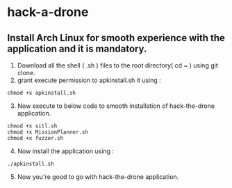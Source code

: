 # hack-a-drone

## Install Arch Linux for smooth experience with the application and it is mandatory.
1. Download all the shell ( .sh ) files to the root directory( cd ~ ) using git clone.
2. grant execute permission to apkinstall.sh it using :
```
chmod +x apkinstall.sh
```
3. Now execute to below code to smooth installation of hack-the-drone application. 
```
chmod +x sitl.sh
chmod +x MissionPlanner.sh
chmod +x fuzzer.sh
```
4. Now install the application using : 
```
./apkinstall.sh
```
5. Now you're good to go with hack-the-drone application.
